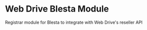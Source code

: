 Web Drive Blesta Module
======================

Registrar module for Blesta to integrate with Web Drive's reseller API
